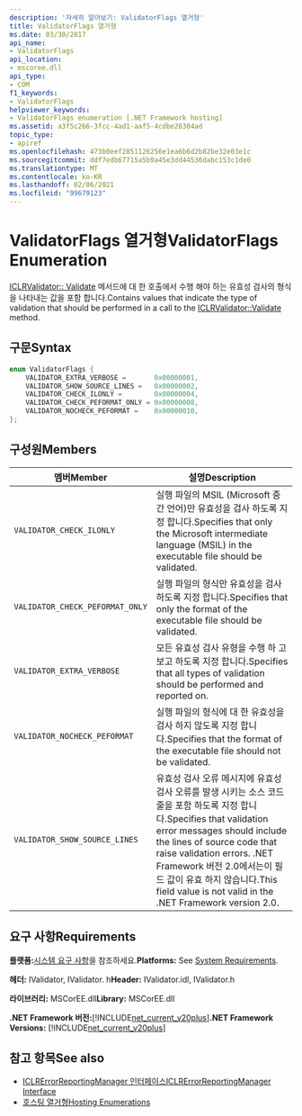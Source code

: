 ```yaml
---
description: '자세히 알아보기: ValidatorFlags 열거형'
title: ValidatorFlags 열거형
ms.date: 03/30/2017
api_name:
- ValidatorFlags
api_location:
- mscoree.dll
api_type:
- COM
f1_keywords:
- ValidatorFlags
helpviewer_keywords:
- ValidatorFlags enumeration [.NET Framework hosting]
ms.assetid: a3f5c266-3fcc-4ad1-aaf5-4cdbe26304ad
topic_type:
- apiref
ms.openlocfilehash: 473b0eef2851126256e1ea6b6d2b82be32e03e1c
ms.sourcegitcommit: ddf7edb67715a5b9a45e3dd44536dabc153c1de0
ms.translationtype: MT
ms.contentlocale: ko-KR
ms.lasthandoff: 02/06/2021
ms.locfileid: "99679123"
---
```

# <a name="validatorflags-enumeration"></a><span data-ttu-id="8d299-103">ValidatorFlags 열거형</span><span class="sxs-lookup"><span data-stu-id="8d299-103">ValidatorFlags Enumeration</span></span>

<span data-ttu-id="8d299-104">[ICLRValidator:: Validate](iclrvalidator-validate-method.md) 메서드에 대 한 호출에서 수행 해야 하는 유효성 검사의 형식을 나타내는 값을 포함 합니다.</span><span class="sxs-lookup"><span data-stu-id="8d299-104">Contains values that indicate the type of validation that should be performed in a call to the [ICLRValidator::Validate](iclrvalidator-validate-method.md) method.</span></span>  
  
## <a name="syntax"></a><span data-ttu-id="8d299-105">구문</span><span class="sxs-lookup"><span data-stu-id="8d299-105">Syntax</span></span>  
  
```cpp  
enum ValidatorFlags {  
    VALIDATOR_EXTRA_VERBOSE =       0x00000001,  
    VALIDATOR_SHOW_SOURCE_LINES =   0x00000002,  
    VALIDATOR_CHECK_ILONLY =        0x00000004,  
    VALIDATOR_CHECK_PEFORMAT_ONLY = 0x00000008,  
    VALIDATOR_NOCHECK_PEFORMAT =    0x00000010,  
};  
```  
  
## <a name="members"></a><span data-ttu-id="8d299-106">구성원</span><span class="sxs-lookup"><span data-stu-id="8d299-106">Members</span></span>  
  
|<span data-ttu-id="8d299-107">멤버</span><span class="sxs-lookup"><span data-stu-id="8d299-107">Member</span></span>|<span data-ttu-id="8d299-108">설명</span><span class="sxs-lookup"><span data-stu-id="8d299-108">Description</span></span>|  
|------------|-----------------|  
|`VALIDATOR_CHECK_ILONLY`|<span data-ttu-id="8d299-109">실행 파일의 MSIL (Microsoft 중간 언어)만 유효성을 검사 하도록 지정 합니다.</span><span class="sxs-lookup"><span data-stu-id="8d299-109">Specifies that only the Microsoft intermediate language (MSIL) in the executable file should be validated.</span></span>|  
|`VALIDATOR_CHECK_PEFORMAT_ONLY`|<span data-ttu-id="8d299-110">실행 파일의 형식만 유효성을 검사 하도록 지정 합니다.</span><span class="sxs-lookup"><span data-stu-id="8d299-110">Specifies that only the format of the executable file should be validated.</span></span>|  
|`VALIDATOR_EXTRA_VERBOSE`|<span data-ttu-id="8d299-111">모든 유효성 검사 유형을 수행 하 고 보고 하도록 지정 합니다.</span><span class="sxs-lookup"><span data-stu-id="8d299-111">Specifies that all types of validation should be performed and reported on.</span></span>|  
|`VALIDATOR_NOCHECK_PEFORMAT`|<span data-ttu-id="8d299-112">실행 파일의 형식에 대 한 유효성을 검사 하지 않도록 지정 합니다.</span><span class="sxs-lookup"><span data-stu-id="8d299-112">Specifies that the format of the executable file should not be validated.</span></span>|  
|`VALIDATOR_SHOW_SOURCE_LINES`|<span data-ttu-id="8d299-113">유효성 검사 오류 메시지에 유효성 검사 오류를 발생 시키는 소스 코드 줄을 포함 하도록 지정 합니다.</span><span class="sxs-lookup"><span data-stu-id="8d299-113">Specifies that validation error messages should include the lines of source code that raise validation errors.</span></span> <span data-ttu-id="8d299-114">.NET Framework 버전 2.0에서는이 필드 값이 유효 하지 않습니다.</span><span class="sxs-lookup"><span data-stu-id="8d299-114">This field value is not valid in the .NET Framework version 2.0.</span></span>|  
  
## <a name="requirements"></a><span data-ttu-id="8d299-115">요구 사항</span><span class="sxs-lookup"><span data-stu-id="8d299-115">Requirements</span></span>  

 <span data-ttu-id="8d299-116">**플랫폼:**[시스템 요구 사항](../../get-started/system-requirements.md)을 참조하세요.</span><span class="sxs-lookup"><span data-stu-id="8d299-116">**Platforms:** See [System Requirements](../../get-started/system-requirements.md).</span></span>  
  
 <span data-ttu-id="8d299-117">**헤더:** IValidator, IValidator. h</span><span class="sxs-lookup"><span data-stu-id="8d299-117">**Header:** IValidator.idl, IValidator.h</span></span>  
  
 <span data-ttu-id="8d299-118">**라이브러리:** MSCorEE.dll</span><span class="sxs-lookup"><span data-stu-id="8d299-118">**Library:** MSCorEE.dll</span></span>  
  
 <span data-ttu-id="8d299-119">**.NET Framework 버전:**[!INCLUDE[net_current_v20plus](../../../../includes/net-current-v20plus-md.md)]</span><span class="sxs-lookup"><span data-stu-id="8d299-119">**.NET Framework Versions:** [!INCLUDE[net_current_v20plus](../../../../includes/net-current-v20plus-md.md)]</span></span>  
  
## <a name="see-also"></a><span data-ttu-id="8d299-120">참고 항목</span><span class="sxs-lookup"><span data-stu-id="8d299-120">See also</span></span>

- [<span data-ttu-id="8d299-121">ICLRErrorReportingManager 인터페이스</span><span class="sxs-lookup"><span data-stu-id="8d299-121">ICLRErrorReportingManager Interface</span></span>](iclrerrorreportingmanager-interface.md)
- [<span data-ttu-id="8d299-122">호스팅 열거형</span><span class="sxs-lookup"><span data-stu-id="8d299-122">Hosting Enumerations</span></span>](hosting-enumerations.md)
